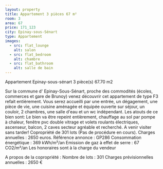 ```yaml
---
layout: property
title: Appartement 3 pièces 67 m²
room: 3
area: 67
price: 171_123
city: Epinay-sous-Sénart
type: Appartement
images:
  - src: flat_lounge
    alt: salon
  - src: flat_bedroom
    alt: chambre
  - src: flat_bathroom
    alt: salle de bain
---
```


Appartement Epinay-sous-sénart 3 pièce(s) 67.70 m2

Sur la commune d' Epinay-Sous-Sénart,  proche des commodités (écoles, commerces et gare de Brunoy) venez découvrir cet appartement de type F3 refait entièrement. Vous serez accueilli par une entrée, un dégagement, une pièce de vie, une cuisine aménagée et équipée ouverte sur séjour, un couloir, 2 chambres, une salle d'eau et un wc indépendant. Les atouts de ce bien sont:  Le bien va être repeint entièrement, chauffage au sol par pompe à chaleur, fenêtre pvc double vitrage et volets roulants électriques, ascenseur, balcon, 2 caves secteur agréable et recherché. A venir visiter sans tarder! Copropriété de 301 lots (Pas de procédure en cours).    Charges annuelles : 2650 euros.
Référence annonce : GP286
Consommation énergétique : 369 kWh/m²/an
Emission de gaz à effet de serre : 67 CO2/m²/an
Les honoraires sont à la charge du vendeur

A propos de la copropriété :
Nombre de lots : 301
Charges prévisionnelles annuelles : 2650 €
